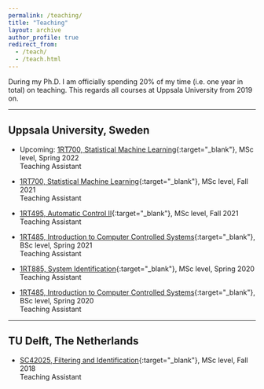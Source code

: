 ```yaml
---
permalink: /teaching/
title: "Teaching"
layout: archive
author_profile: true
redirect_from: 
  - /teach/
  - /teach.html
---
```


During my Ph.D. I am officially spending 20% of my time (i.e. one year in total) on teaching. 
This regards all courses at Uppsala University from 2019 on.

---
## Uppsala University, Sweden
- Upcoming: [1RT700, Statistical Machine Learning](https://uppsala.instructure.com/courses/46077){:target="_blank"}, 
MSc level, Spring 2022\
Teaching Assistant

- [1RT700, Statistical Machine Learning](https://uppsala.instructure.com/courses/44706){:target="_blank"}, 
MSc level, Fall 2021\
Teaching Assistant

- [1RT495, Automatic Control II](https://www.uu.se/en/admissions/freestanding-courses/course-syllabus/?kpid=38780&lasar=21%2F22&typ=1){:target="_blank"}, 
MSc level, Fall 2021 \
Teaching Assistant

- [1RT485, Introduction to Computer Controlled Systems](https://www.uu.se/en/admissions/freestanding-courses/course/?kKod=1RT485&typ=1){:target="_blank"}, 
BSc level, Spring 2021 \
Teaching Assistant

- [1RT885, System Identification](https://www.uu.se/en/admissions/freestanding-courses/course/?kKod=1RT885&typ=1){:target="_blank"}, 
MSc level, Spring 2020 \
Teaching Assistant

- [1RT485, Introduction to Computer Controlled Systems](https://www.uu.se/en/admissions/freestanding-courses/course/?kKod=1RT485&typ=1){:target="_blank"}, 
BSc level, Spring 2020 \
Teaching Assistant

---
## TU Delft, The Netherlands
- [SC42025, Filtering and Identification](https://studiegids.tudelft.nl/a101_displayCourse.do?course_id=41297){:target="_blank"}, 
MSc level, Fall 2018 \
Teaching Assistant
